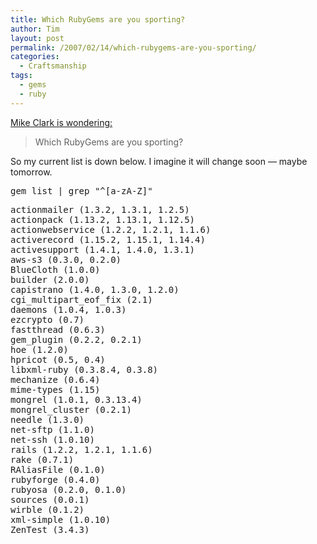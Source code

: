 ```yaml
---
title: Which RubyGems are you sporting?
author: Tim
layout: post
permalink: /2007/02/14/which-rubygems-are-you-sporting/
categories:
  - Craftsmanship
tags:
  - gems
  - ruby
---
```

[Mike Clark is wondering:][1]

> Which RubyGems are you sporting?

So my current list is down below. I imagine it will change soon &#8212; maybe tomorrow.

<pre class="textmate-source railscasts"><span class="source source_shell">gem list <span class="keyword keyword_operator keyword_operator_pipe keyword_operator_pipe_shell">|</span> grep <span class="string string_quoted string_quoted_double string_quoted_double_shell"><span class="punctuation punctuation_definition punctuation_definition_string punctuation_definition_string_begin punctuation_definition_string_begin_shell">"</span>^[a-zA-Z]<span class="punctuation punctuation_definition punctuation_definition_string punctuation_definition_string_end punctuation_definition_string_end_shell">"</span></span></span></pre>

<pre class="textmate-source railscasts"><span class="source source_shell">actionmailer <span class="meta meta_scope meta_scope_subshell meta_scope_subshell_shell"><span class="punctuation punctuation_definition punctuation_definition_subshell punctuation_definition_subshell_shell">(</span>1.3.2, 1.3.1, 1.2.5<span class="punctuation punctuation_definition punctuation_definition_subshell punctuation_definition_subshell_shell">)</span></span>
actionpack <span class="meta meta_scope meta_scope_subshell meta_scope_subshell_shell"><span class="punctuation punctuation_definition punctuation_definition_subshell punctuation_definition_subshell_shell">(</span>1.13.2, 1.13.1, 1.12.5<span class="punctuation punctuation_definition punctuation_definition_subshell punctuation_definition_subshell_shell">)</span></span>
actionwebservice <span class="meta meta_scope meta_scope_subshell meta_scope_subshell_shell"><span class="punctuation punctuation_definition punctuation_definition_subshell punctuation_definition_subshell_shell">(</span>1.2.2, 1.2.1, 1.1.6<span class="punctuation punctuation_definition punctuation_definition_subshell punctuation_definition_subshell_shell">)</span></span>
activerecord <span class="meta meta_scope meta_scope_subshell meta_scope_subshell_shell"><span class="punctuation punctuation_definition punctuation_definition_subshell punctuation_definition_subshell_shell">(</span>1.15.2, 1.15.1, 1.14.4<span class="punctuation punctuation_definition punctuation_definition_subshell punctuation_definition_subshell_shell">)</span></span>
activesupport <span class="meta meta_scope meta_scope_subshell meta_scope_subshell_shell"><span class="punctuation punctuation_definition punctuation_definition_subshell punctuation_definition_subshell_shell">(</span>1.4.1, 1.4.0, 1.3.1<span class="punctuation punctuation_definition punctuation_definition_subshell punctuation_definition_subshell_shell">)</span></span>
aws-s3 <span class="meta meta_scope meta_scope_subshell meta_scope_subshell_shell"><span class="punctuation punctuation_definition punctuation_definition_subshell punctuation_definition_subshell_shell">(</span>0.3.0, 0.2.0<span class="punctuation punctuation_definition punctuation_definition_subshell punctuation_definition_subshell_shell">)</span></span>
BlueCloth <span class="meta meta_scope meta_scope_subshell meta_scope_subshell_shell"><span class="punctuation punctuation_definition punctuation_definition_subshell punctuation_definition_subshell_shell">(</span>1.0.0<span class="punctuation punctuation_definition punctuation_definition_subshell punctuation_definition_subshell_shell">)</span></span>
builder <span class="meta meta_scope meta_scope_subshell meta_scope_subshell_shell"><span class="punctuation punctuation_definition punctuation_definition_subshell punctuation_definition_subshell_shell">(</span>2.0.0<span class="punctuation punctuation_definition punctuation_definition_subshell punctuation_definition_subshell_shell">)</span></span>
capistrano <span class="meta meta_scope meta_scope_subshell meta_scope_subshell_shell"><span class="punctuation punctuation_definition punctuation_definition_subshell punctuation_definition_subshell_shell">(</span>1.4.0, 1.3.0, 1.2.0<span class="punctuation punctuation_definition punctuation_definition_subshell punctuation_definition_subshell_shell">)</span></span>
cgi_multipart_eof_fix <span class="meta meta_scope meta_scope_subshell meta_scope_subshell_shell"><span class="punctuation punctuation_definition punctuation_definition_subshell punctuation_definition_subshell_shell">(</span>2.1<span class="punctuation punctuation_definition punctuation_definition_subshell punctuation_definition_subshell_shell">)</span></span>
daemons <span class="meta meta_scope meta_scope_subshell meta_scope_subshell_shell"><span class="punctuation punctuation_definition punctuation_definition_subshell punctuation_definition_subshell_shell">(</span>1.0.4, 1.0.3<span class="punctuation punctuation_definition punctuation_definition_subshell punctuation_definition_subshell_shell">)</span></span>
ezcrypto <span class="meta meta_scope meta_scope_subshell meta_scope_subshell_shell"><span class="punctuation punctuation_definition punctuation_definition_subshell punctuation_definition_subshell_shell">(</span>0.7<span class="punctuation punctuation_definition punctuation_definition_subshell punctuation_definition_subshell_shell">)</span></span>
fastthread <span class="meta meta_scope meta_scope_subshell meta_scope_subshell_shell"><span class="punctuation punctuation_definition punctuation_definition_subshell punctuation_definition_subshell_shell">(</span>0.6.3<span class="punctuation punctuation_definition punctuation_definition_subshell punctuation_definition_subshell_shell">)</span></span>
gem_plugin <span class="meta meta_scope meta_scope_subshell meta_scope_subshell_shell"><span class="punctuation punctuation_definition punctuation_definition_subshell punctuation_definition_subshell_shell">(</span>0.2.2, 0.2.1<span class="punctuation punctuation_definition punctuation_definition_subshell punctuation_definition_subshell_shell">)</span></span>
hoe <span class="meta meta_scope meta_scope_subshell meta_scope_subshell_shell"><span class="punctuation punctuation_definition punctuation_definition_subshell punctuation_definition_subshell_shell">(</span>1.2.0<span class="punctuation punctuation_definition punctuation_definition_subshell punctuation_definition_subshell_shell">)</span></span>
hpricot <span class="meta meta_scope meta_scope_subshell meta_scope_subshell_shell"><span class="punctuation punctuation_definition punctuation_definition_subshell punctuation_definition_subshell_shell">(</span>0.5, 0.4<span class="punctuation punctuation_definition punctuation_definition_subshell punctuation_definition_subshell_shell">)</span></span>
libxml-ruby <span class="meta meta_scope meta_scope_subshell meta_scope_subshell_shell"><span class="punctuation punctuation_definition punctuation_definition_subshell punctuation_definition_subshell_shell">(</span>0.3.8.4, 0.3.8<span class="punctuation punctuation_definition punctuation_definition_subshell punctuation_definition_subshell_shell">)</span></span>
mechanize <span class="meta meta_scope meta_scope_subshell meta_scope_subshell_shell"><span class="punctuation punctuation_definition punctuation_definition_subshell punctuation_definition_subshell_shell">(</span>0.6.4<span class="punctuation punctuation_definition punctuation_definition_subshell punctuation_definition_subshell_shell">)</span></span>
mime-types <span class="meta meta_scope meta_scope_subshell meta_scope_subshell_shell"><span class="punctuation punctuation_definition punctuation_definition_subshell punctuation_definition_subshell_shell">(</span>1.15<span class="punctuation punctuation_definition punctuation_definition_subshell punctuation_definition_subshell_shell">)</span></span>
mongrel <span class="meta meta_scope meta_scope_subshell meta_scope_subshell_shell"><span class="punctuation punctuation_definition punctuation_definition_subshell punctuation_definition_subshell_shell">(</span>1.0.1, 0.3.13.4<span class="punctuation punctuation_definition punctuation_definition_subshell punctuation_definition_subshell_shell">)</span></span>
mongrel_cluster <span class="meta meta_scope meta_scope_subshell meta_scope_subshell_shell"><span class="punctuation punctuation_definition punctuation_definition_subshell punctuation_definition_subshell_shell">(</span>0.2.1<span class="punctuation punctuation_definition punctuation_definition_subshell punctuation_definition_subshell_shell">)</span></span>
needle <span class="meta meta_scope meta_scope_subshell meta_scope_subshell_shell"><span class="punctuation punctuation_definition punctuation_definition_subshell punctuation_definition_subshell_shell">(</span>1.3.0<span class="punctuation punctuation_definition punctuation_definition_subshell punctuation_definition_subshell_shell">)</span></span>
net-sftp <span class="meta meta_scope meta_scope_subshell meta_scope_subshell_shell"><span class="punctuation punctuation_definition punctuation_definition_subshell punctuation_definition_subshell_shell">(</span>1.1.0<span class="punctuation punctuation_definition punctuation_definition_subshell punctuation_definition_subshell_shell">)</span></span>
net-ssh <span class="meta meta_scope meta_scope_subshell meta_scope_subshell_shell"><span class="punctuation punctuation_definition punctuation_definition_subshell punctuation_definition_subshell_shell">(</span>1.0.10<span class="punctuation punctuation_definition punctuation_definition_subshell punctuation_definition_subshell_shell">)</span></span>
rails <span class="meta meta_scope meta_scope_subshell meta_scope_subshell_shell"><span class="punctuation punctuation_definition punctuation_definition_subshell punctuation_definition_subshell_shell">(</span>1.2.2, 1.2.1, 1.1.6<span class="punctuation punctuation_definition punctuation_definition_subshell punctuation_definition_subshell_shell">)</span></span>
rake <span class="meta meta_scope meta_scope_subshell meta_scope_subshell_shell"><span class="punctuation punctuation_definition punctuation_definition_subshell punctuation_definition_subshell_shell">(</span>0.7.1<span class="punctuation punctuation_definition punctuation_definition_subshell punctuation_definition_subshell_shell">)</span></span>
RAliasFile <span class="meta meta_scope meta_scope_subshell meta_scope_subshell_shell"><span class="punctuation punctuation_definition punctuation_definition_subshell punctuation_definition_subshell_shell">(</span>0.1.0<span class="punctuation punctuation_definition punctuation_definition_subshell punctuation_definition_subshell_shell">)</span></span>
rubyforge <span class="meta meta_scope meta_scope_subshell meta_scope_subshell_shell"><span class="punctuation punctuation_definition punctuation_definition_subshell punctuation_definition_subshell_shell">(</span>0.4.0<span class="punctuation punctuation_definition punctuation_definition_subshell punctuation_definition_subshell_shell">)</span></span>
rubyosa <span class="meta meta_scope meta_scope_subshell meta_scope_subshell_shell"><span class="punctuation punctuation_definition punctuation_definition_subshell punctuation_definition_subshell_shell">(</span>0.2.0, 0.1.0<span class="punctuation punctuation_definition punctuation_definition_subshell punctuation_definition_subshell_shell">)</span></span>
sources <span class="meta meta_scope meta_scope_subshell meta_scope_subshell_shell"><span class="punctuation punctuation_definition punctuation_definition_subshell punctuation_definition_subshell_shell">(</span>0.0.1<span class="punctuation punctuation_definition punctuation_definition_subshell punctuation_definition_subshell_shell">)</span></span>
wirble <span class="meta meta_scope meta_scope_subshell meta_scope_subshell_shell"><span class="punctuation punctuation_definition punctuation_definition_subshell punctuation_definition_subshell_shell">(</span>0.1.2<span class="punctuation punctuation_definition punctuation_definition_subshell punctuation_definition_subshell_shell">)</span></span>
xml-simple <span class="meta meta_scope meta_scope_subshell meta_scope_subshell_shell"><span class="punctuation punctuation_definition punctuation_definition_subshell punctuation_definition_subshell_shell">(</span>1.0.10<span class="punctuation punctuation_definition punctuation_definition_subshell punctuation_definition_subshell_shell">)</span></span>
ZenTest <span class="meta meta_scope meta_scope_subshell meta_scope_subshell_shell"><span class="punctuation punctuation_definition punctuation_definition_subshell punctuation_definition_subshell_shell">(</span>3.4.3<span class="punctuation punctuation_definition punctuation_definition_subshell punctuation_definition_subshell_shell">)</span></span></span></pre>

 [1]: http://clarkware.com/cgi/blosxom/2007/02/10#GemSurvey
